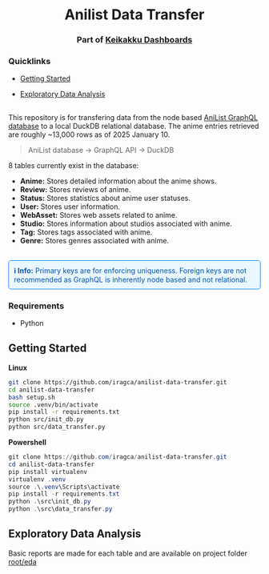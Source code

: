 <h1 align="center">Anilist Data Transfer</h1>
<h3 align="center">Part of <a href="https://github.com/iragca/keikakku-dashboards">Keikakku Dashboards</a></h3>

<h3>Quicklinks</h3>

- [Getting Started](#Getting-Started)
- [Exploratory Data Analysis](#EDA)

  <h2></h2>

This repository is for transfering data from the node based [AniList GraphQL database](https://docs.anilist.co/) to
a local DuckDB relational database. The anime entries retrieved are roughly ~13,000 rows as of 2025 January 10.

> AniList database -> GraphQL API -> DuckDB

8 tables currently exist in the database:

- **Anime:** Stores detailed information about the anime shows.
- **Review:** Stores reviews of anime.
- **Status:** Stores statistics about anime user statuses.
- **User:** Stores user information.
- **WebAsset:** Stores web assets related to anime.
- **Studio:** Stores information about studios associated with anime.
- **Tag:** Stores tags associated with anime.
- **Genre:** Stores genres associated with anime.

<br>
 
<div style="border: 1px solid #007BFF; background-color: #E9F7FE; padding: 10px; border-radius: 5px; color: #0056b3;">
<strong>ℹ️ Info:</strong> Primary keys are for enforcing uniqueness. Foreign keys are not recommended as GraphQL is inherently node based and not relational.
</div>


### <a id="Requirements"></a>Requirements

- Python

## <a id="Getting-Started"></a>Getting Started

<div style="font-weight: bold; margin-bottom: 5px;">Linux</div>

```bash
git clone https://github.com/iragca/anilist-data-transfer.git
cd anilist-data-transfer
bash setup.sh
source .venv/bin/activate
pip install -r requirements.txt
python src/init_db.py
python src/data_transfer.py
```

<div style="font-weight: bold; margin-bottom: 5px;">Powershell</div>

```powershell
git clone https://github.com/iragca/anilist-data-transfer.git
cd anilist-data-transfer
pip install virtualenv
virtualenv .venv
source .\.venv\Scripts\activate
pip install -r requirements.txt
python .\src\init_db.py
python .\src\data_transfer.py
```

## <a id="EDA"></a>Exploratory Data Analysis

Basic reports are made for each table and are available on project folder [root/eda]([https://github.com/iragca/anilist-data-transfer/tree/main/src](https://github.com/iragca/Anilist-Data-Transfer/tree/main/eda))


